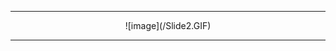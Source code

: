 

---

<div align="center">
![image](/Slide2.GIF)
</div>

<!--
<div id="header" align="center">
<a href="https://git.io/typing-svg" align="center">
  <img src="https://readme-typing-svg.demolab.com?font=Big+Shoulders+Stencil+Display&weight=800&size=50&duration=4000&pause=1000&center=true&vCenter=true&width=435&lines=FAOUZI+KEMALA" alt="Typing SVG" />
</a>
</div>
-->

---

<!--

---
### :fire: My Stats :
[![GitHub Streak](http://github-readme-streak-stats.herokuapp.com?user=Kemala&theme=github-dark-blue&)](https://git.io/streak-stats)

---
<h3 align="center">A passionate frontend developer from India</h3>

<h3 align="left">Connect with me:</h3>
<p align="left">
</p>

<p><img align="center" src="https://github-readme-stats.vercel.app/api/top-langs?username=faouzikemala&show_icons=true&locale=en&layout=compact" alt="faouzikemala" /></p>

<p><img align="center" src="https://github-readme-streak-stats.herokuapp.com/?user=faouzikemala&" alt="faouzikemala" /></p>

-->

